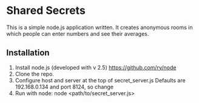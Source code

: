 Shared Secrets
===============

This is a simple node.js application written. It creates anonymous rooms in which
people can enter numbers and see their averages. 

Installation
-------------

1) Install node.js (developed with v 2.5)
    https://github.com/ry/node
2) Clone the repo.
3) Configure host and server at the top of secret_server.js
    Defaults are 192.168.0.134 and port 8124, so change
4) Run with node:
    node <path/to/secret_server.js>




